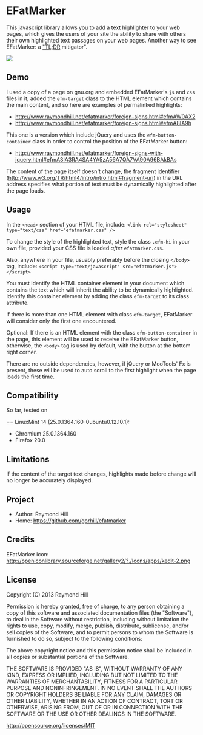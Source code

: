 EFatMarker
==========

This javascript library allows you to add a text highlighter to your web pages,
which gives the users of your site the ability to share with others their own
highlighted text passages on your web pages. Another way to see EFatMarker: a <a href="http://en.wikipedia.org/wiki/Wikipedia:Too_long;_didn't_read">"TL;DR</a> mitigator".

<a href="http://www.raymondhill.net/efatmarker/foreign-signs-with-jquery.html#efmAeIAfj" target="_blank">
<img src="http://www.raymondhill.net/efatmarker/efatmarker-demo.gif">
</a>

## Demo

I used a copy of a page on gnu.org and embedded EFatMarker's ```js``` and
```css``` files in it, added the ```efm-target``` class to the HTML element
which contains the main content, and so here are examples of permalinked
highlights:

* http://www.raymondhill.net/efatmarker/foreign-signs.html#efmAW0AX2
* http://www.raymondhill.net/efatmarker/foreign-signs.html#efmA8IA9h

This one is a version which include jQuery and uses the ```efm-button-container```
class in order to control the position of the EFatMarker button:

* http://www.raymondhill.net/efatmarker/foreign-signs-with-jquery.html#efmA3IA3RA4SA4YA5zA56A7QA7VA90A96BAkBAs

The content of the page itself doesn't change, the fragment identifier
(http://www.w3.org/TR/html4/intro/intro.html#fragment-uri) in the URL address
specifies what portion of text must be dynamically highlighted after the page
loads.

## Usage

In the ```<head>``` section of your HTML file, include:
    ```<link rel="stylesheet" type="text/css" href="efatmarker.css" />```

To change the style of the highlighted text, style the class ```.efm-hi```
in your own file, provided your CSS file is loaded *after* ```efatmarker.css```.

Also, anywhere in your file, usuably preferably before the closing ```</body>```
tag, include:
    ```<script type="text/javascript" src="efatmarker.js"></script>```

You must identify the HTML container element in your document which
contains the text which will inherit the ability to be dynamically
highlighted. Identify this container element by adding the class
```efm-target``` to its class attribute.

If there is more than one HTML element with class ```efm-target```, EFatMarker
will consider only the first one encountered.

Optional: If there is an HTML element with the class ```efm-button-container```
in the page, this element will be used to receive the EFatMarker button,
otherwise, the ```<body>``` tag is used by default, with the button at the
bottom right corner.

There are no outside dependencies, however, if jQuery or MooTools' Fx is
present, these will be used to auto scroll to the first highlight when the page
loads the first time.

## Compatibility

So far, tested on

== LinuxMint 14 (25.0.1364.160-0ubuntu0.12.10.1):

* Chromium 25.0.1364.160
* Firefox 20.0

## Limitations

If the content of the target text changes, highlights made before change
will no longer be accurately displayed.

## Project

* Author: Raymond Hill
* Home: https://github.com/gorhill/efatmarker

## Credits

EFatMarker icon:
http://openiconlibrary.sourceforge.net/gallery2/?./Icons/apps/kedit-2.png

## License

Copyright (C) 2013 Raymond Hill

Permission is hereby granted, free of charge, to any person obtaining a copy of
this software and associated documentation files (the "Software"), to deal in
the Software without restriction, including without limitation the rights to
use, copy, modify, merge, publish, distribute, sublicense, and/or sell copies
of the Software, and to permit persons to whom the Software is furnished to do
so, subject to the following conditions:

The above copyright notice and this permission notice shall be included in all
copies or substantial portions of the Software.

THE SOFTWARE IS PROVIDED "AS IS", WITHOUT WARRANTY OF ANY KIND, EXPRESS OR
IMPLIED, INCLUDING BUT NOT LIMITED TO THE WARRANTIES OF MERCHANTABILITY,
FITNESS FOR A PARTICULAR PURPOSE AND NONINFRINGEMENT. IN NO EVENT SHALL THE
AUTHORS OR COPYRIGHT HOLDERS BE LIABLE FOR ANY CLAIM, DAMAGES OR OTHER
LIABILITY, WHETHER IN AN ACTION OF CONTRACT, TORT OR OTHERWISE, ARISING FROM,
OUT OF OR IN CONNECTION WITH THE SOFTWARE OR THE USE OR OTHER DEALINGS IN THE
SOFTWARE.

http://opensource.org/licenses/MIT
